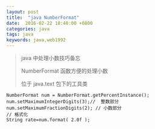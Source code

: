 ```yaml
---
layout: post
title:  "java NumberFormat"
date:  2016-02-22 18:40:00 +0800
categories: java
tags: java
keywords: java,web1992
---
```


> java 中处理小数技巧备忘
>
> NumberFormat 函数方便的处理小数
>
> 位于 java.text 包下的工具类
>

	NumberFormat num = NumberFormat.getPercentInstance();
	num.setMaximumIntegerDigits(3);//  整数部分
	num.setMaximumFractionDigits(2); // 小数部分
	// 格式化
	String rate=num.format( 2.0f );